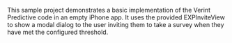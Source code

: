This sample project demonstrates a basic implementation of the Verint Predictive code in an empty iPhone app.
It uses the provided EXPInviteView to show a modal dialog to the user inviting them to take a survey when
they have met the configured threshold.

